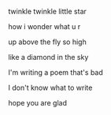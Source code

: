 
twinkle twinkle little star

how i wonder what u r

up above the fly so high

like a diamond in the sky


I'm writing a poem that's bad

I don't know what to write

hope you are glad
